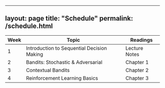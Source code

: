 
---
layout: page
title: "Schedule"
permalink: /schedule.html
---

| Week | Topic | Readings |
|------|-------|----------|
| 1    | Introduction to Sequential Decision Making | Lecture Notes |
| 2    | Bandits: Stochastic & Adversarial | Chapter 1 |
| 3    | Contextual Bandits | Chapter 2 |
| 4    | Reinforcement Learning Basics | Chapter 3 |
